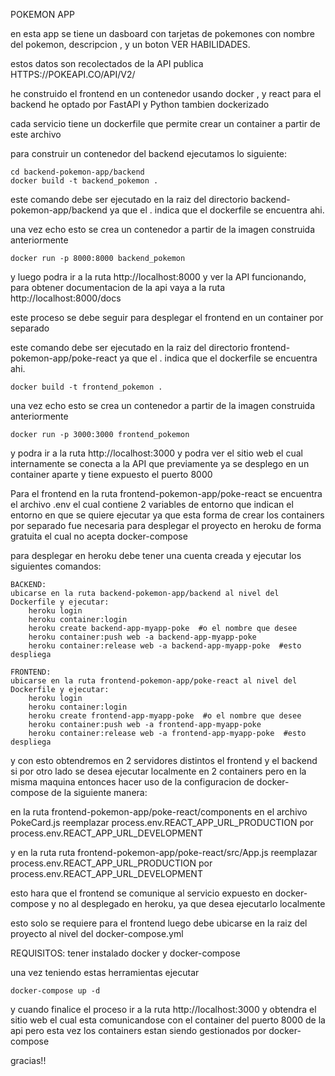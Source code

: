 POKEMON APP

en esta app se tiene un dasboard con tarjetas de pokemones 
con nombre del pokemon, descripcion , y un boton VER HABILIDADES.

estos datos son recolectados de la API publica HTTPS://POKEAPI.CO/API/V2/

he construido el frontend en un contenedor usando docker , y  react
para el backend he optado por FastAPI y Python tambien dockerizado


cada servicio tiene un dockerfile que permite crear un container a partir de este archivo

para construir un contenedor del backend ejecutamos lo siguiente:

```
cd backend-pokemon-app/backend
docker build -t backend_pokemon .

```




este comando debe ser ejecutado en la raiz del directorio backend-pokemon-app/backend  ya que el . indica que el dockerfile se encuentra ahi.

una vez echo esto se crea un contenedor a partir de la imagen construida anteriormente


```
docker run -p 8000:8000 backend_pokemon
```

y luego podra ir a la ruta http://localhost:8000 y ver la API funcionando, para
obtener documentacion de la api vaya a la ruta http://localhost:8000/docs


este proceso se debe seguir para desplegar el frontend en un container por separado

este comando debe ser ejecutado en la raiz del directorio frontend-pokemon-app/poke-react   ya que el . indica que el dockerfile se encuentra ahi.

```
docker build -t frontend_pokemon .
```

una vez echo esto se crea un contenedor a partir de la imagen construida anteriormente

```
docker run -p 3000:3000 frontend_pokemon
```

y podra ir a la ruta http://localhost:3000 y podra ver el sitio web
el cual internamente se conecta a la API que previamente ya se desplego en un container aparte y tiene expuesto el puerto 8000

Para el frontend en la ruta frontend-pokemon-app/poke-react
se encuentra el archivo .env el cual contiene 2 variables de entorno que indican
el entorno en que se quiere ejecutar ya que esta forma de crear los containers
por separado fue necesaria para desplegar el proyecto en heroku de forma gratuita el cual no acepta docker-compose

para desplegar en heroku debe tener una cuenta creada y ejecutar los siguientes comandos:
    
    BACKEND:
    ubicarse en la ruta backend-pokemon-app/backend al nivel del Dockerfile y ejecutar:
        heroku login
        heroku container:login
        heroku create backend-app-myapp-poke  #o el nombre que desee
        heroku container:push web -a backend-app-myapp-poke
        heroku container:release web -a backend-app-myapp-poke  #esto despliega

    FRONTEND:
    ubicarse en la ruta frontend-pokemon-app/poke-react al nivel del Dockerfile y ejecutar:
        heroku login
        heroku container:login
        heroku create frontend-app-myapp-poke  #o el nombre que desee
        heroku container:push web -a frontend-app-myapp-poke
        heroku container:release web -a frontend-app-myapp-poke  #esto despliega


y con esto obtendremos en 2 servidores distintos el frontend y el backend
si por otro lado se desea ejecutar localmente en 2 containers pero en la misma maquina entonces hacer uso de la configuracion de docker-compose de la siguiente manera:


en la ruta frontend-pokemon-app/poke-react/components en el archivo PokeCard.js
reemplazar process.env.REACT_APP_URL_PRODUCTION por process.env.REACT_APP_URL_DEVELOPMENT

y en la ruta ruta frontend-pokemon-app/poke-react/src/App.js 
reemplazar process.env.REACT_APP_URL_PRODUCTION 
por process.env.REACT_APP_URL_DEVELOPMENT

esto hara que el frontend se comunique al servicio expuesto en docker-compose y no al desplegado en heroku, ya que desea ejecutarlo localmente

esto solo se requiere para el frontend luego debe ubicarse en la raiz del proyecto al nivel del docker-compose.yml

REQUISITOS:
tener instalado docker y docker-compose

una vez teniendo estas herramientas ejecutar
```
docker-compose up -d
```

y cuando finalice el proceso ir a la ruta http://localhost:3000 y obtendra el sitio web el cual esta comunicandose con el container del puerto  8000 de la api pero esta vez los containers estan siendo gestionados por docker-compose

gracias!!
